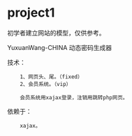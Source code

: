 # project1
初学者建立网站的模型，仅供参考。

YuxuanWang-CHINA 
动态密码生成器

技术：
	
		1、网页头、尾。（fixed）
		2、会员系统。（vip）

		会员系统用xajax登录，注销用跳转php网页。

依赖于：
		
		xajax。
